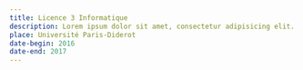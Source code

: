 ```yaml
---
title: Licence 3 Informatique
description: Lorem ipsum dolor sit amet, consectetur adipisicing elit. Animi facilis harum laudantium, necessitatibus pariatur perspiciatis sequi sint soluta suscipit voluptatibus.
place: Université Paris-Diderot
date-begin: 2016
date-end: 2017
---
```

